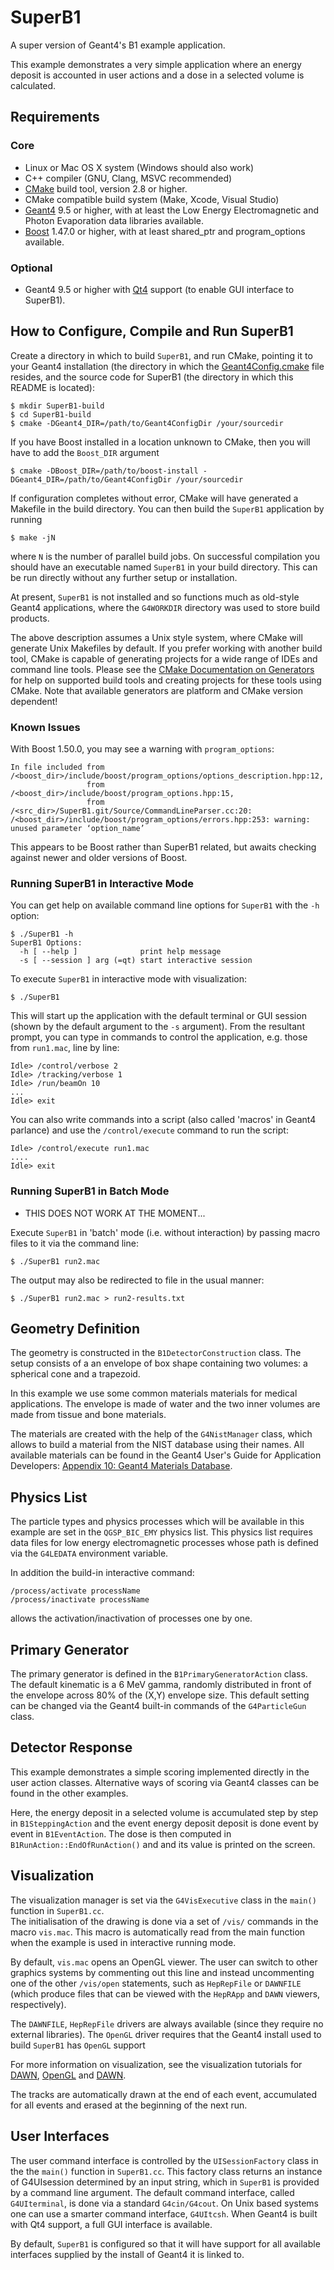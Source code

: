 SuperB1
=======
A super version of Geant4's B1 example application.

This example demonstrates a very simple application where an energy
deposit is accounted in user actions and a dose in a selected volume
is calculated.


Requirements
------------
### Core ###
* Linux or Mac OS X system (Windows should also work)
* C++ compiler (GNU, Clang, MSVC recommended)
* [CMake](http://www.cmake.org) build tool, version 2.8 or higher.
* CMake compatible build system (Make, Xcode, Visual Studio)
* [Geant4](http://geant4.cern.ch) 9.5 or higher, with at least the Low 
Energy Electromagnetic and Photon Evaporation data libraries available.
* [Boost](http://www.boost.org) 1.47.0 or higher, with at least shared_ptr
and program_options available.

### Optional ###
* Geant4 9.5 or higher with [Qt4](http://qt.nokia.com/) support (to enable 
GUI interface to SuperB1).


How to Configure, Compile and Run SuperB1
-----------------------------------------
Create a directory in which to build `SuperB1`, and run CMake, pointing
it to your Geant4 installation (the directory in which the 
[Geant4Config.cmake](http://geant4.web.cern.ch/geant4/UserDocumentation/UsersGuides/InstallationGuide/html/ch03s02.html#sect.Geant4ConfigCmake) file resides, and the source code for SuperB1 (the directory in which this README 
is located):

```shell
$ mkdir SuperB1-build
$ cd SuperB1-build
$ cmake -DGeant4_DIR=/path/to/Geant4ConfigDir /your/sourcedir
```

If you have Boost installed in a location unknown to CMake, then you
will have to add the `Boost_DIR` argument

```shell
$ cmake -DBoost_DIR=/path/to/boost-install -DGeant4_DIR=/path/to/Geant4ConfigDir /your/sourcedir
```

If configuration completes without error, CMake will have generated a
Makefile in the build directory. You can then build the `SuperB1` 
application by running

```shell
$ make -jN
```

where `N` is the number of parallel build jobs. On successful compilation
you should have an executable named `SuperB1` in your build directory.
This can be run directly without any further setup or installation.

At present, `SuperB1` is not installed and so functions much as old-style
Geant4 applications, where the `G4WORKDIR` directory was used to store
build products.

The above description assumes a Unix style system, where CMake will 
generate Unix Makefiles by default. If you prefer working with another 
build tool, CMake is capable of generating projects for a wide range 
of IDEs and command line tools. Please see the [CMake Documentation on 
Generators](http://cmake.org/cmake/help/v2.8.9/cmake.html#section_Generators) for help on supported build tools and creating projects for
these tools using CMake. Note that available generators are platform and
CMake version dependent!

### Known Issues ###
With Boost 1.50.0, you may see a warning with `program_options`:

```shell
In file included from /<boost_dir>/include/boost/program_options/options_description.hpp:12,
                 from /<boost_dir>/include/boost/program_options.hpp:15,
                 from /<src_dir>/SuperB1.git/Source/CommandLineParser.cc:20:
/<boost_dir>/include/boost/program_options/errors.hpp:253: warning: unused parameter ‘option_name’
```

This appears to be Boost rather than SuperB1 related, but awaits checking
against newer and older versions of Boost.

### Running SuperB1 in Interactive Mode ###
You can get help on available command line options for `SuperB1` with
the `-h` option:

```shell
$ ./SuperB1 -h
SuperB1 Options:
  -h [ --help ]              print help message
  -s [ --session ] arg (=qt) start interactive session
```

To execute `SuperB1` in interactive mode with visualization:

```shell
$ ./SuperB1
```

This will start up the application with the default terminal or GUI 
session (shown by the default argument to the `-s` argument).
From the resultant prompt, you can type in commands to control
the application, e.g. those from `run1.mac`, line by line:  

```
Idle> /control/verbose 2
Idle> /tracking/verbose 1
Idle> /run/beamOn 10 
...
Idle> exit
```

You can also write commands into a script (also called 'macros' in Geant4
parlance) and use the `/control/execute` command to run the script:

```
Idle> /control/execute run1.mac
....
Idle> exit
```

### Running SuperB1 in Batch Mode ###
* THIS DOES NOT WORK AT THE MOMENT...

Execute `SuperB1` in 'batch' mode (i.e. without interaction) by passing 
macro files to it via the command line:

```shell
$ ./SuperB1 run2.mac
```

The output may also be redirected to file in the usual manner:

```shell
$ ./SuperB1 run2.mac > run2-results.txt
```

	
Geometry Definition
-------------------	
The geometry is constructed in the `B1DetectorConstruction` class.
The setup consists of a an envelope of box shape containing two
volumes: a spherical cone and a trapezoid.

In this example we use  some common materials materials for medical
applications. The envelope is made of water and the two inner volumes
are made from tissue and bone materials.  

The materials are created with the help of the `G4NistManager` class,
which allows to build a material from the NIST database using their
names. All available materials can be found in the Geant4 User's Guide
for Application Developers: [Appendix 10: Geant4 Materials Database](http://geant4.web.cern.ch/geant4/UserDocumentation/UsersGuides/ForApplicationDeveloper/html/apas10.html).

Physics List
------------
The particle types and physics processes which will be available
in this example are set in the `QGSP_BIC_EMY` physics list. This physics
list requires data files for low energy electromagnetic processes whose
path is defined via the `G4LEDATA` environment variable.

In addition the build-in interactive command:

```shell
/process/activate processName
/process/inactivate processName
```

allows the activation/inactivation of processes one by one.

Primary Generator
-----------------
The primary generator is defined in the `B1PrimaryGeneratorAction` class.
The default kinematic is a 6 MeV gamma, randomly distributed in front
of the envelope across 80% of the (X,Y) envelope size. 
This default setting can be changed via the Geant4 built-in commands 
of the `G4ParticleGun` class.

Detector Response
-----------------
This example demonstrates a simple scoring implemented directly
in the user action classes. Alternative ways of scoring via
Geant4 classes can be found in the other examples.

Here, the energy deposit in a selected volume is accumulated step by step
in `B1SteppingAction` and the event energy deposit deposit is done event by 
event in `B1EventAction`. The dose is then computed in 
`B1RunAction::EndOfRunAction()` and and its value is printed on the screen. 


Visualization
-------------
The visualization manager is set via the `G4VisExecutive` class
in the `main()` function in `SuperB1.cc`.    
The initialisation of the drawing is done via a set of `/vis/` commands
in the macro `vis.mac`. This macro is automatically read from
the main function when the example is used in interactive running mode.

By default, `vis.mac` opens an OpenGL viewer.
The user can switch to other graphics systems by commenting out this line
and instead uncommenting one of the other `/vis/open` statements, such as
`HepRepFile` or `DAWNFILE` (which produce files that can be viewed with the
`HepRApp` and `DAWN` viewers, respectively).

The `DAWNFILE`, `HepRepFile` drivers are always available
(since they require no external libraries). The `OpenGL` driver 
requires that the Geant4 install used to build `SuperB1` has 
`OpenGL` support

For more information on visualization, see the visualization tutorials
for [DAWN](http://geant4.slac.stanford.edu/Presentations/vis/G4DAWNTutorial/G4DAWNTutorial.html), [OpenGL](http://geant4.slac.stanford.edu/Presentations/vis/G4OpenGLTutorial/G4OpenGLTutorial.html) and [DAWN](http://geant4.slac.stanford.edu/Presentations/vis/G4HepRAppTutorial/G4HepRAppTutorial.html).

The tracks are automatically drawn at the end of each event, accumulated
for all events and erased at the beginning of the next run.


User Interfaces
---------------
The user command interface is controlled by the `UISessionFactory` class
in the the `main()` function in `SuperB1.cc`.
This factory class returns an instance of G4UIsession determined by an
input string, which in `SuperB1` is provided by a command line argument.
The default command interface, 
called `G4UIterminal`, is done via a standard `G4cin/G4cout`.
On Unix based systems one can use a smarter command interface, `G4UItcsh`.
When Geant4 is built with Qt4 support, a full GUI interface is available.

By default, `SuperB1` is configured so that it will have support for
all available interfaces supplied by the install of Geant4 it is linked 
to.

